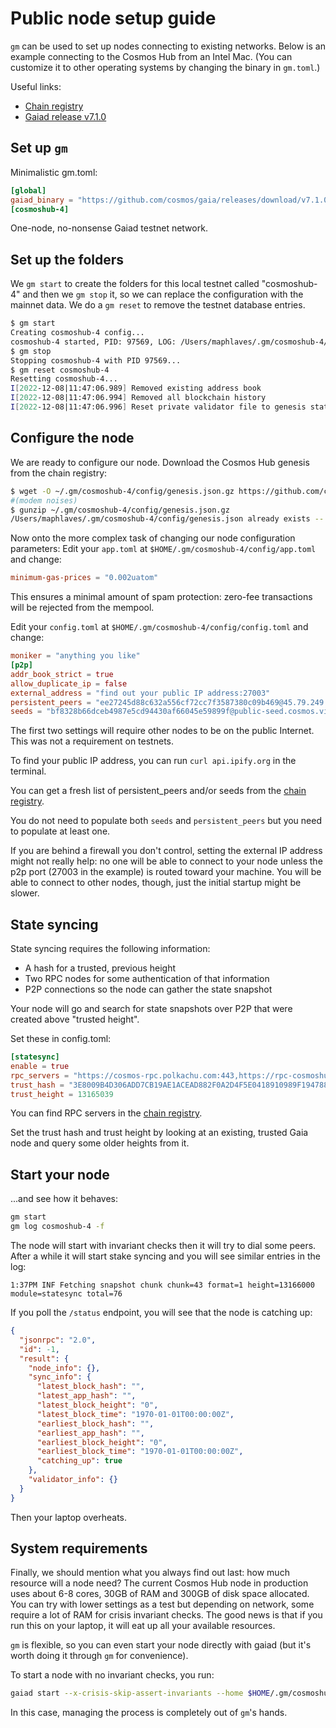 # Public node setup guide
`gm` can be used to set up nodes connecting to existing networks.
Below is an example connecting to the Cosmos Hub from an Intel Mac.
(You can customize it to other operating systems by changing the binary in `gm.toml`.)

Useful links:
* [Chain registry](https://github.com/cosmos/chain-registry)
* [Gaiad release v7.1.0](https://github.com/cosmos/gaia/releases/tag/v7.1.0)

## Set up `gm`
Minimalistic gm.toml:
```toml
[global]
gaiad_binary = "https://github.com/cosmos/gaia/releases/download/v7.1.0/gaiad-v7.1.0-darwin-amd64"
[cosmoshub-4]
```
One-node, no-nonsense Gaiad testnet network.

## Set up the folders
We `gm start` to create the folders for this local testnet called "cosmoshub-4"
and then we `gm stop` it, so we can replace the configuration with the mainnet data.
We do a `gm reset` to remove the testnet database entries.
```bash
$ gm start
Creating cosmoshub-4 config...
cosmoshub-4 started, PID: 97569, LOG: /Users/maphlaves/.gm/cosmoshub-4/log
$ gm stop
Stopping cosmoshub-4 with PID 97569...
$ gm reset cosmoshub-4
Resetting cosmoshub-4...
I[2022-12-08|11:47:06.989] Removed existing address book                file=/Users/maphlaves/.gm/cosmoshub-4/config/addrbook.json
I[2022-12-08|11:47:06.994] Removed all blockchain history               dir=/Users/maphlaves/.gm/cosmoshub-4/data
I[2022-12-08|11:47:06.996] Reset private validator file to genesis state keyFile=/Users/maphlaves/.gm/cosmoshub-4/config/priv_validator_key.json stateFile=/Users/maphlaves/.gm/cosmoshub-4/data/priv_validator_state.json
```

## Configure the node
We are ready to configure our node. Download the Cosmos Hub genesis from the chain registry:
```bash
$ wget -O ~/.gm/cosmoshub-4/config/genesis.json.gz https://github.com/cosmos/mainnet/raw/master/genesis/genesis.cosmoshub-4.json.gz
#(modem noises)
$ gunzip ~/.gm/cosmoshub-4/config/genesis.json.gz
/Users/maphlaves/.gm/cosmoshub-4/config/genesis.json already exists -- do you wish to overwrite (y or n)? y
```

Now onto the more complex task of changing our node configuration parameters:
Edit your `app.toml` at `$HOME/.gm/cosmoshub-4/config/app.toml` and change:
```toml
minimum-gas-prices = "0.002uatom"
```
This ensures a minimal amount of spam protection: zero-fee transactions will be rejected from the mempool.

Edit your `config.toml` at `$HOME/.gm/cosmoshub-4/config/config.toml` and change:
```toml
moniker = "anything you like"
[p2p]
addr_book_strict = true
allow_duplicate_ip = false
external_address = "find out your public IP address:27003"
persistent_peers = "ee27245d88c632a556cf72cc7f3587380c09b469@45.79.249.253:26656,538ebe0086f0f5e9ca922dae0462cc87e22f0a50@34.122.34.67:26656,d3209b9f88eec64f10555a11ecbf797bb0fa29f4@34.125.169.233:26656,bdc2c3d410ca7731411b7e46a252012323fbbf37@34.83.209.166:26656,585794737e6b318957088e645e17c0669f3b11fc@54.160.123.34:26656,11dfe200894f38e411beca77928e9dd118e66813@94.130.98.157:26656,5b4ed476e01c49b23851258d867cc0cfc0c10e58@206.189.4.227:26656,654f47a762c8f9257aef4a44c1fb5014916d8b20@99.79.60.15:26656,366ac852255c3ac8de17e11ae9ec814b8c68bddb@51.15.94.196:26656,d6318b3bd51a5e2b8ed08f2e520d50289ed32bf1@52.79.43.100:26656,1bfda3d59e70290a3dada9bb809dd954371850d3@54.180.225.240:26656,6ee94c2093505e8790442c054e6e1e0211d36583@44.239.140.195:26656,ec779a2741da6dd2ccdaa6dfc0bebb10e595dfa4@50.18.113.67:26656,cfd785a4224c7940e9a10f6c1ab24c343e923bec@164.68.107.188:26656,d72b3011ed46d783e369fdf8ae2055b99a1e5074@173.249.50.25:26656,047f723806ee702b211e7227f89eacd829aabd86@52.9.212.125:26656,b0e746acb6fbed7a0311fe21cfb2ee94581ca3bc@51.79.21.187:26656,82772547c4575c18dfe6e75aafe521cf7d4dc8de@142.93.157.186:26656,3c7cad4154967a294b3ba1cc752e40e8779640ad@84.201.128.115:26656,f122129f53b7c584df6cee77716dcc636d5c5e18@167.172.59.196:26656,241b17dba97a2ed3c3747d12781fb86c9706e2d4@95.179.136.131:26656,f1b16c603f3a0e59f0ce5179dc80f549a7ecd0e2@sentries.us-east1.iqext.net:26656,64bd8eaf08b05f17ccd88425f80b59ab48934004@157.90.18.35:26656,1da54d20c7339713f1d6d28dd2117087dd33d0ca@cosmos-seed.icycro.org:26656"
seeds = "bf8328b66dceb4987e5cd94430af66045e59899f@public-seed.cosmos.vitwit.com:26656,cfd785a4224c7940e9a10f6c1ab24c343e923bec@164.68.107.188:26656,d72b3011ed46d783e369fdf8ae2055b99a1e5074@173.249.50.25:26656,ba3bacc714817218562f743178228f23678b2873@public-seed-node.cosmoshub.certus.one:26656,3c7cad4154967a294b3ba1cc752e40e8779640ad@84.201.128.115:26656,366ac852255c3ac8de17e11ae9ec814b8c68bddb@51.15.94.196:26656,bcef90de8a83673c336bf3b3a352445b3a3a1f08@cosmos-seed.sunshinevalidation.io:31038,3b67739570f921cc5e0db4b3efe488ce184155a9@seeds.pupmos.network:2000,ade4d8bc8cbe014af6ebdf3cb7b1e9ad36f412c0@seeds.polkachu.com:14956,20e1000e88125698264454a884812746c2eb4807@seeds.lavenderfive.com:14956,57a5297537b9b6ef8b105c08a8ad3f6ac452c423@seeds.goldenratiostaking.net:1618"
```
The first two settings will require other nodes to be on the public Internet. This was not a requirement on testnets.

To find your public IP address, you can run `curl api.ipify.org` in the terminal.

You can get a fresh list of persistent_peers and/or seeds from the [chain registry](https://github.com/cosmos/chain-registry/blob/master/cosmoshub/chain.json).

You do not need to populate both `seeds` and `persistent_peers` but you need to populate at least one.

If you are behind a firewall you don't control, setting the external IP address might not really help:
no one will be able to connect to your node unless the p2p port (27003 in the example) is routed toward your machine.
You will be able to connect to other nodes, though, just the initial startup might be slower.

## State syncing
State syncing requires the following information:
* A hash for a trusted, previous height
* Two RPC nodes for some authentication of that information
* P2P connections so the node can gather the state snapshot

Your node will go and search for state snapshots over P2P that were created above "trusted height".

Set these in config.toml:
```toml
[statesync]
enable = true
rpc_servers = "https://cosmos-rpc.polkachu.com:443,https://rpc-cosmoshub.blockapsis.com:443"
trust_hash = "3E8009B4D306ADD7CB19AE1ACEAD882F0A2D4F5E0418910989F194788E227539"
trust_height = 13165039
```
You can find RPC servers in the [chain registry](https://github.com/cosmos/chain-registry/blob/master/cosmoshub/chain.json).

Set the trust hash and trust height by looking at an existing, trusted Gaia node and query some older heights from it.

## Start your node
...and see how it behaves:
```bash
gm start
gm log cosmoshub-4 -f
```

The node will start with invariant checks then it will try to dial some peers. After a while it will start stake syncing
and you will see similar entries in the log:
```
1:37PM INF Fetching snapshot chunk chunk=43 format=1 height=13166000 module=statesync total=76
```

If you poll the `/status` endpoint, you will see that the node is catching up:
```json
{
  "jsonrpc": "2.0",
  "id": -1,
  "result": {
    "node_info": {},
    "sync_info": {
      "latest_block_hash": "",
      "latest_app_hash": "",
      "latest_block_height": "0",
      "latest_block_time": "1970-01-01T00:00:00Z",
      "earliest_block_hash": "",
      "earliest_app_hash": "",
      "earliest_block_height": "0",
      "earliest_block_time": "1970-01-01T00:00:00Z",
      "catching_up": true
    },
    "validator_info": {}
  }
}
```

Then your laptop overheats.

## System requirements
Finally, we should mention what you always find out last: how much resource will a node need?
The current Cosmos Hub node in production uses about 6-8 cores, 30GB of RAM and 300GB of disk space allocated.
You can try with lower settings as a test but depending on network, some require a lot of RAM for crisis invariant checks.
The good news is that if you run this on your laptop, it will eat up all your available resources.

`gm` is flexible, so you can even start your node directly with gaiad (but it's worth doing it through `gm` for convenience).

To start a node with no invariant checks, you run:
```bash
gaiad start --x-crisis-skip-assert-invariants --home $HOME/.gm/cosmoshub-4
```
In this case, managing the process is completely out of `gm`'s hands.
